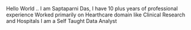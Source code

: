 Hello World .. 
I am Saptaparni Das, I have 10 plus years of professional experience
Worked primarily on Hearthcare domain like Clinical Research and Hospitals 
I am a Self Taught Data Analyst
